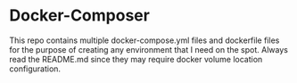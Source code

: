 # Docker-Composer
This repo contains multiple docker-compose.yml files and dockerfile files for the purpose of creating any environment that I need on the spot. Always read the README.md since they may require docker volume location configuration.
